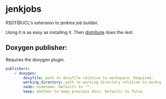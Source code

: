 jenkjobs
========

RSDT@UCL's extension to jenkins job builder.

Using it is as easy as installing it. Then [distribute](https://pypi.python.org/pypi/distribute) does the rest.


Doxygen publisher:
------------------

Requires the doxygen plugin. 

```yaml
publishers:
    - doxygen:
        doxyfile: path to doxyfile relative to workspace. Required.
        working_directory: path to working directory relative to workspace. Defaults to ""
        node: nodename. Defaults to "".
        keep: whether to keep previous docs. Defaults to false.
```
